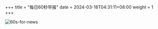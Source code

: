 +++
title = "每日60秒早报"
date = 2024-03-18T04:31:11+08:00
weight = 1
+++

![60s-for-news](/img/zaobao/zaobao.png "由 ALAPI 提供支持")
